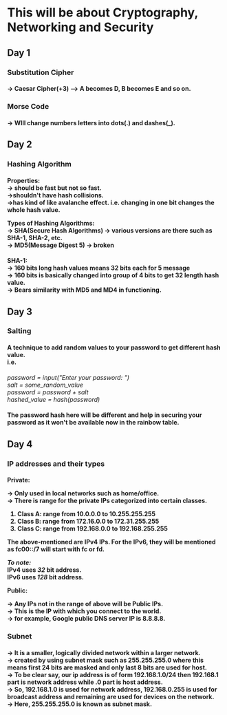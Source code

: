 <h1>This will be about Cryptography, Networking and Security</h1>

<h2>Day 1</h2>
<h3>Substitution Cipher</h3>
<h4>
-> Caesar Cipher(+3) --> A becomes D, B becomes E and so on.<br>

<h3>Morse Code</h3>
<h4>
-> WIll change numbers letters into dots(.) and dashes(_).</h4>

<h2>Day 2</h2>
<h3>Hashing Algorithm</h3>
<h4>
Properties:<br>
-> should be fast but not so fast.<br>
->shouldn't have hash collisions.<br>
->has kind of like avalanche effect. i.e. changing in one bit changes the whole hash value. 

Types of Hashing Algorithms:<br>
-> SHA(Secure Hash Algorithms) -> various versions are there such as SHA-1, SHA-2, etc.<br> 
-> MD5(Message Digest 5) -> broken</h4>
<h4>SHA-1:<br>
-> 160 bits long hash values means 32 bits each for 5 message<br>
-> 160 bits is basically changed into group of 4 bits to get 32 length hash value.<br>
-> Bears similarity with MD5 and MD4 in functioning.</h4>
<h2>Day 3</h2>
<h3>Salting</h3>
<h4>A technique to add random values to your password to get different hash value.
<br>
i.e. <br><i></h4>
password = input("Enter your password: ")<br>
salt = some_random_value<br>
password = password + salt<br>
hashed_value = hash(password)<br>
</i>
<h4>
The password hash here will be different and help in securing your password as it won't be available now in the rainbow table.
</h4>

<h2> Day 4</h2>
<h3>IP addresses and their types</h3>
<h4>
Private:<br>

-> Only used in local networks such as home/office.<br>
-> There is range for the private IPs categorized into certain classes.<br>
1.  Class A: range from 10.0.0.0 to 10.255.255.255<br>
2.  Class B: range from 172.16.0.0 to 172.31.255.255<br>
3.  Class C: range from 192.168.0.0 to 192.168.255.255<br>

The above-mentioned are IPv4 IPs. For the IPv6, they will be mentioned as fc00::/7 will start with fc or fd.<br>

<i>To note:<br></i>
IPv4 uses <i>32</i> bit address.<br>
IPv6 uses <i>128</i> bit address.<br>

Public:<br>

-> Any IPs not in the range of above will be Public IPs.<br>
-> This is the IP with which you connect to the world.<br>
-> for example, Google public DNS server IP is 8.8.8.8.<br>

</h4>

<h3>Subnet</h3>
<h4>
-> It is a smaller, logically divided network within a larger network.<br>
-> created by using subnet mask such as 255.255.255.0 where this means first 24 bits are masked and only last 8 bits are used for host.<br>
-> To be clear say, our ip address is of form 192.168.1.0/24 then 192.168.1 part is network address while .0 part is host address.<br>
-> So, 192.168.1.0 is used for network address, 192.168.0.255 is used for broadcast address and remaining are used for devices on the network.<br>
-> Here, 255.255.255.0 is known as subnet mask.
</h4>